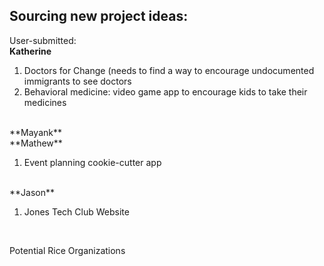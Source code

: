 ## Sourcing new project ideas:

User-submitted: <br>
**Katherine** <br>
<ol>
<li>Doctors for Change (needs to find a way to encourage undocumented immigrants to see doctors</li>
<li>Behavioral medicine: video game app to encourage kids to take their medicines</li>
</ol> 
<br>
**Mayank**
<br>
**Mathew**
<ol>
<li>Event planning cookie-cutter app
</ol>
<br>
**Jason**
<ol>
<li>Jones Tech Club Website
</ol>
<br>

Potential Rice Organizations
